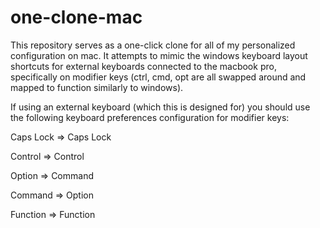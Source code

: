 # one-clone-mac
This repository serves as a one-click clone for all of my personalized configuration on mac. 
It attempts to mimic the windows keyboard layout shortcuts for external keyboards connected to the macbook pro, specifically on modifier keys (ctrl, cmd, opt are all swapped around and mapped to function similarly to windows).

If using an external keyboard (which this is designed for) you should use the following keyboard preferences configuration for modifier keys:

Caps Lock => Caps Lock

Control => Control

Option => Command

Command => Option

Function => Function

